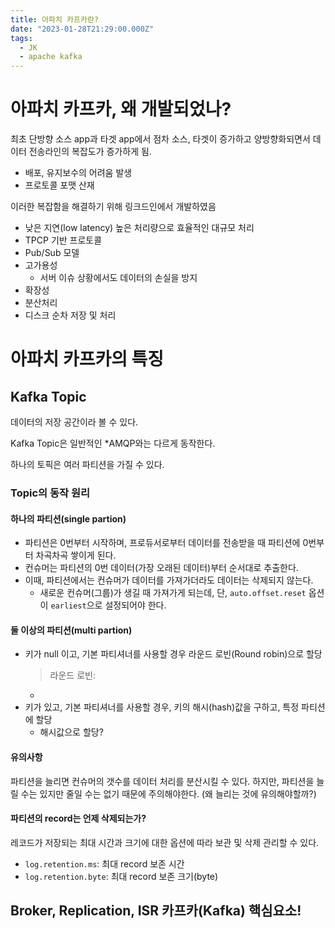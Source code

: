 ```yaml
---
title: 아파치 카프카란?
date: "2023-01-28T21:29:00.000Z"
tags:
  - JK
  - apache kafka
---
```


# 아파치 카프카, 왜 개발되었나?

최초 단방향 소스 app과 타겟 app에서 점차 소스, 타겟이 증가하고 양방향화되면서 데이터 전송라인의 복잡도가 증가하게 됨.

- 배포, 유지보수의 어려움 발생
- 프로토콜 포맷 산재

이러한 복잡함을 해결하기 위해 링크드인에서 개발하였음

- 낮은 지연(low latency) 높은 처리량으로 효율적인 대규모 처리
- TPCP 기반 프로토콜
- Pub/Sub 모델
- 고가용성
  - 서버 이슈 상황에서도 데이터의 손실을 방지
- 확장성
- 분산처리
- 디스크 순차 저장 및 처리

# 아파치 카프카의 특징

<!-- 카프카는 Source Application을 담당하는 Kafka Producer, 메시지를 저장하는 Broker, Target Application을 담당하는 Kafka Consumer로 구성된다.

이때 메시지 저장하는 Broker에는 Topic이라는 Queue와 유사한 개념이 있다. -->

## Kafka Topic

데이터의 저장 공간이라 볼 수 있다.

Kafka Topic은 일반적인 \*AMQP와는 다르게 동작한다.

하나의 토픽은 여러 파티션을 가질 수 있다.

### Topic의 동작 원리

#### 하나의 파티션(single partion)

- 파티션은 0번부터 시작하며, 프로듀서로부터 데이터를 전송받을 때 파티션에 0번부터 차곡차곡 쌓이게 된다.
- 컨슈머는 파티션의 0번 데이터(가장 오래된 데이터)부터 순서대로 추출한다.
- 이때, 파티션에서는 컨슈머가 데이터를 가져가더라도 데이터는 삭제되지 않는다.
  - 새로운 컨슈머(그룹)가 생길 때 가져가게 되는데, 단, `auto.offset.reset` 옵션이 `earliest`으로 설정되어야 한다.

#### 둘 이상의 파티션(multi partion)

- 키가 null 이고, 기본 파티셔너를 사용할 경우 라운드 로빈(Round robin)으로 할당
  > 라운드 로빈:
  -
- 키가 있고, 기본 파티셔너를 사용할 경우, 키의 해시(hash)값을 구하고, 특정 파티션에 할당
  - 해시값으로 할당?

#### 유의사항

파티션을 늘리면 컨슈머의 갯수를 데이터 처리를 분산시킬 수 있다. 하지만, 파티션을 늘릴 수는 있지만 줄일 수는 없기 때문에 주의해야한다.
(왜 늘리는 것에 유의해야할까?)

#### 파티션의 record는 언제 삭제되는가?

레코드가 저장되는 최대 시간과 크기에 대한 옵션에 따라 보관 및 삭제 관리할 수 있다.

- `log.retention.ms`: 최대 record 보존 시간
- `log.retention.byte`: 최대 record 보존 크기(byte)

## Broker, Replication, ISR 카프카(Kafka) 핵심요소!
